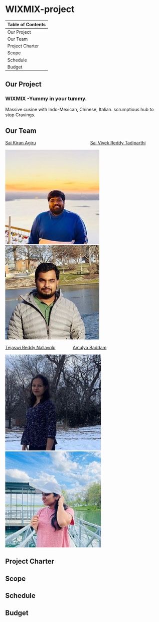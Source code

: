 # WIXMIX-project

| Table of Contents |
|-------------------|
| Our Project       |
| Our Team          |
| Project Charter   |
| Scope             |
| Schedule          |
| Budget            |


## Our Project
   ### WIXMIX -Yummy in your tummy.
   Massive cusine with Indo-Mexican, Chinese, Italian. scrumptious hub to stop Cravings.
   

## Our Team

   [Sai Kiran Agiru](https://github.com/saikiranagiru) &nbsp;&nbsp;&nbsp;&nbsp;&nbsp;&nbsp;&nbsp;&nbsp;&nbsp;&nbsp;&nbsp;&nbsp;&nbsp;&nbsp;&nbsp;&nbsp;&nbsp;&nbsp;&nbsp;&nbsp;&nbsp;&nbsp;&nbsp;&nbsp;&nbsp;&nbsp;&nbsp;&nbsp;&nbsp;&nbsp;&nbsp;&nbsp;&nbsp;&nbsp;&nbsp;&nbsp;&nbsp;&nbsp;&nbsp;&nbsp;&nbsp;&nbsp; [Sai Vivek Reddy Tadiparthi](https://github.com/vivektadiparthi)                       

   ![sai](pictures/Saikiran.jpg) &nbsp; ![vivek](pictures/Vivek.jpg)
  

   [Tejaswi Reddy Nallavolu](https://github.com/TejaswiNallavolu) &nbsp;&nbsp;&nbsp;&nbsp;&nbsp;&nbsp;&nbsp;&nbsp;&nbsp;&nbsp;&nbsp;&nbsp; [Amulya Baddam](https://github.com/amulyabaddam555)

   ![teju](pictures/Tejaswi.jpg) &nbsp; ![amulya](pictures/Amulya.jpg)


## Project Charter



## Scope



## Schedule



## Budget
